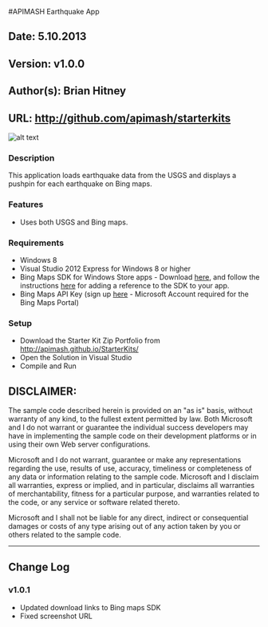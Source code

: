 ﻿#APIMASH Earthquake App
## Date: 5.10.2013
## Version: v1.0.0
## Author(s): Brian Hitney
## URL: http://github.com/apimash/starterkits


![alt text][1]
### Description
This application loads earthquake data from the USGS and displays a pushpin for each earthquake on Bing maps.

### Features
- Uses both USGS and Bing maps.

### Requirements
 - Windows 8
 - Visual Studio 2012 Express for Windows 8 or higher
 - Bing Maps SDK for Windows Store apps - Download [here][2], and follow the instructions [here][4] for adding a reference to the SDK to your app. 
 - Bing Maps API Key (sign up [here][3] - Microsoft Account required for the Bing Maps Portal)

### Setup
 - Download the Starter Kit Zip Portfolio from http://apimash.github.io/StarterKits/
 - Open the Solution in Visual Studio
 - Compile and Run

## DISCLAIMER: 

The sample code described herein is provided on an "as is" basis, without warranty of any kind, to the fullest extent permitted by law. Both Microsoft and I do not warrant or guarantee the individual success developers may have in implementing the sample code on their development platforms or in using their own Web server configurations. 

Microsoft and I do not warrant, guarantee or make any representations regarding the use, results of use, accuracy, timeliness or completeness of any data or information relating to the sample code. Microsoft and I disclaim all warranties, express or implied, and in particular, disclaims all warranties of merchantability, fitness for a particular purpose, and warranties related to the code, or any service or software related thereto. 

Microsoft and I shall not be liable for any direct, indirect or consequential damages or costs of any type arising out of any action taken by you or others related to the sample code.


----------

## Change Log
### v1.0.1
 - Updated download links to Bing maps SDK
 - Fixed screenshot URL

  [1]: https://raw.github.com/apimash/StarterKits/master/Windows%20Starter%20Kits/APIMASH_Earthquakes_StarterKit/screenshot.png "Screenshot"
  [2]: http://visualstudiogallery.msdn.microsoft.com/bb764f67-6b2c-4e14-b2d3-17477ae1eaca
  [3]: https://www.bingmapsportal.com/ "Bing Maps Portal"
  [4]: http://msdn.microsoft.com/en-us/library/hh852186.aspx
